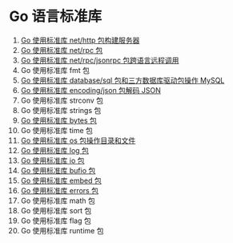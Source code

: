 # Go 语言标准库
1. [Go 使用标准库 net/http 包构建服务器](https://mp.weixin.qq.com/s/gsv3zW0HQaGMSxH9CtjiFA)
2. [Go 使用标准库 net/rpc 包](https://mp.weixin.qq.com/s/IospmGnkC-y9ddJx_9JGzg)
3. [Go 使用标准库 net/rpc/jsonrpc 包跨语言远程调用](https://mp.weixin.qq.com/s/Zhg5FBgB6XPC37kA0GcgKg)
4. Go 使用标准库 fmt 包
5. [Go 使用标准库 database/sql 包和三方数据库驱动包操作 MySQL](https://mp.weixin.qq.com/s/JEWaU7DTkNllxK28BKvFUA)
6. [Go 使用标准库 encoding/json 包解码 JSON](https://mp.weixin.qq.com/s/OyPlXss8L6zSb0HGIydbrw)
7. Go 使用标准库 strconv 包
8. Go 使用标准库 strings 包
9. [Go 使用标准库 bytes 包](https://mp.weixin.qq.com/s/EP-QmnwJVWVmpTbPfUnJ2g)
10. Go 使用标准库 time 包
11. [Go 使用标准库 os 包操作目录和文件](https://mp.weixin.qq.com/s/P_NRcm9LrMuKTWBnoeKP9A)
12. [Go 使用标准库 log 包](https://mp.weixin.qq.com/s/_R-xcuyHOc_iCx2Bd_pA5w)
13. [Go 使用标准库 io 包](https://mp.weixin.qq.com/s/ApHdIvEcki4LxLheBoB2ew)
14. [Go 使用标准库 bufio 包](https://mp.weixin.qq.com/s/aP9bT4UL1MK5EDx18WfvmQ)
15. [Go 使用标准库 embed 包](https://mp.weixin.qq.com/s/AO0i9olKZlQ4gtxF3Gr1gA)
16. [Go 使用标准库 errors 包](https://mp.weixin.qq.com/s/DUvLkO5tLUCOp2IeVjgbeg)    
17. Go 使用标准库 math 包
18. Go 使用标准库 sort 包
19. Go 使用标准库 flag 包
20. Go 使用标准库 runtime 包
